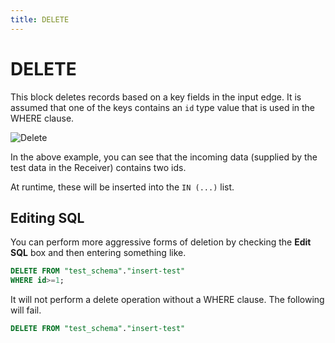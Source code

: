 ```yaml
---
title: DELETE
---
```


# DELETE

This block deletes records based on a key fields in the input edge. It is assumed that one of the keys 
contains an `id` type value that is used in the WHERE clause.

![Delete](sql-delete.png#width=700)

In the above example, you can see that the incoming data (supplied by the test data in the Receiver) contains two ids.

At runtime, these will be inserted into the `IN (...)` list.

## Editing SQL
You can perform more aggressive forms of deletion by checking the **Edit SQL** box and then
entering something like.

```SQL
DELETE FROM "test_schema"."insert-test"
WHERE id>=1;
```

It will not perform a delete operation without a WHERE clause. The following will fail.

```SQL
DELETE FROM "test_schema"."insert-test"
```